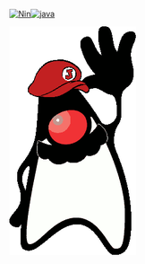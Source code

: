 
[![Nin](http://placehold.jp/100/ffffff/ff0f33/150x150.png?text=Nin)![java](http://placehold.jp/100/ffffff/0072cf/220x150.png?text=Java)]()

[![duke](https://raw.githubusercontent.com/parisoft/ninjava/master/docs/duke.png)](#)
